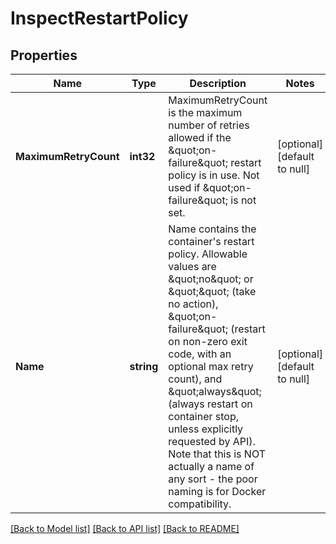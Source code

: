 # InspectRestartPolicy

## Properties
Name | Type | Description | Notes
------------ | ------------- | ------------- | -------------
**MaximumRetryCount** | **int32** | MaximumRetryCount is the maximum number of retries allowed if the \&quot;on-failure\&quot; restart policy is in use. Not used if \&quot;on-failure\&quot; is not set. | [optional] [default to null]
**Name** | **string** | Name contains the container&#x27;s restart policy. Allowable values are \&quot;no\&quot; or \&quot;\&quot; (take no action), \&quot;on-failure\&quot; (restart on non-zero exit code, with an optional max retry count), and \&quot;always\&quot; (always restart on container stop, unless explicitly requested by API). Note that this is NOT actually a name of any sort - the poor naming is for Docker compatibility. | [optional] [default to null]

[[Back to Model list]](../README.md#documentation-for-models) [[Back to API list]](../README.md#documentation-for-api-endpoints) [[Back to README]](../README.md)

